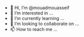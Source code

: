 - 👋 Hi, I’m @mouadmouasseif
- 👀 I’m interested in ...
- 🌱 I’m currently learning ...
- 💞️ I’m looking to collaborate on ...
- 📫 How to reach me ...

<!---
mouadmouasseif/mouadmouasseif is a ✨ special ✨ repository because its `README.md` (this file) appears on your GitHub profile.
You can click the Preview link to take a look at your changes.
--->
